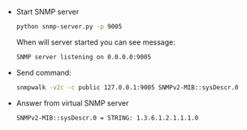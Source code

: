 * Start SNMP server
    ```bash
    python snmp-server.py -p 9005
    ```
    When will server started you can see message:
    
    ```bash
    SNMP server listening on 0.0.0.0:9005
    ```
    
* Send command:
    ```bash
    snmpwalk -v2c -c public 127.0.0.1:9005 SNMPv2-MIB::sysDescr.0
    ```
* Answer from virtual SNMP server
  ```bash
  SNMPv2-MIB::sysDescr.0 = STRING: 1.3.6.1.2.1.1.1.0
  ```

